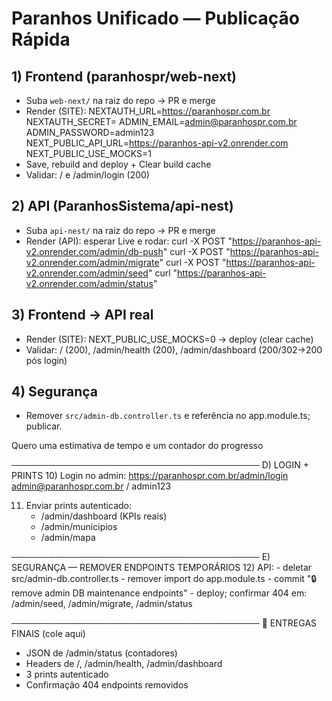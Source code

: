 # Paranhos Unificado — Publicação Rápida

## 1) Frontend (paranhospr/web-next)
- Suba `web-next/` na raiz do repo → PR e merge
- Render (SITE):
  NEXTAUTH_URL=https://paranhospr.com.br
  NEXTAUTH_SECRET=<seguro>
  ADMIN_EMAIL=admin@paranhospr.com.br
  ADMIN_PASSWORD=admin123
  NEXT_PUBLIC_API_URL=https://paranhos-api-v2.onrender.com
  NEXT_PUBLIC_USE_MOCKS=1
- Save, rebuild and deploy + Clear build cache
- Validar: / e /admin/login (200)

## 2) API (ParanhosSistema/api-nest)
- Suba `api-nest/` na raiz do repo → PR e merge
- Render (API): esperar Live e rodar:
  curl -X POST "https://paranhos-api-v2.onrender.com/admin/db-push"
  curl -X POST "https://paranhos-api-v2.onrender.com/admin/migrate"
  curl -X POST "https://paranhos-api-v2.onrender.com/admin/seed"
  curl "https://paranhos-api-v2.onrender.com/admin/status"

## 3) Frontend → API real
- Render (SITE): NEXT_PUBLIC_USE_MOCKS=0 → deploy (clear cache)
- Validar: / (200), /admin/health (200), /admin/dashboard (200/302→200 pós login)

## 4) Segurança
- Remover `src/admin-db.controller.ts` e referência no app.module.ts; publicar.


Quero uma estimativa de tempo e um contador do progresso


────────────────────────────────────────
D) LOGIN + PRINTS
10) Login no admin:
    https://paranhospr.com.br/admin/login
    admin@paranhospr.com.br / admin123

11) Enviar prints autenticado:
    - /admin/dashboard (KPIs reais)
    - /admin/municipios
    - /admin/mapa

────────────────────────────────────────
E) SEGURANÇA — REMOVER ENDPOINTS TEMPORÁRIOS
12) API:
    - deletar src/admin-db.controller.ts
    - remover import do app.module.ts
    - commit "🔒 remove admin DB maintenance endpoints"
    - deploy; confirmar 404 em:
      /admin/seed, /admin/migrate, /admin/status

────────────────────────────────────────
📎 ENTREGAS FINAIS (cole aqui)
- JSON de /admin/status (contadores)
- Headers de /, /admin/health, /admin/dashboard
- 3 prints autenticado
- Confirmação 404 endpoints removidos